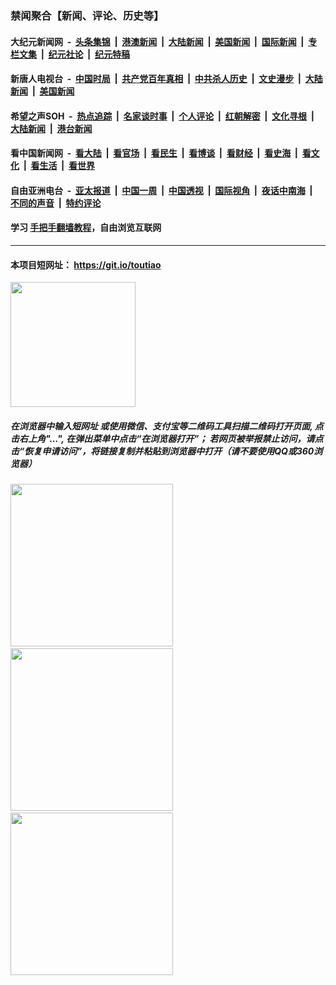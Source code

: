 ### 禁闻聚合【新闻、评论、历史等】

#### 大纪元新闻网 &nbsp;-&nbsp; [头条集锦](indexes/E头条集锦.md?t=03101332) &nbsp;|&nbsp; [港澳新闻](indexes/E港澳新闻.md?t=03101332)  &nbsp;|&nbsp; [大陆新闻](indexes/E大陆新闻.md?t=03101332) &nbsp;|&nbsp; [美国新闻](indexes/E美国新闻.md?t=03101332) &nbsp;|&nbsp; [国际新闻](indexes/E国际新闻.md?t=03101332) &nbsp;|&nbsp; [专栏文集](indexes/E专栏文集.md?t=03101332) &nbsp;|&nbsp; [纪元社论](indexes/E纪元社论.md?t=03101332) &nbsp;|&nbsp; [纪元特稿](indexes/E纪元特稿.md?t=03101332) 

#### 新唐人电视台 &nbsp;-&nbsp; [中国时局](indexes/N中国时局.md?t=03101332) &nbsp;|&nbsp; [共产党百年真相](indexes/N共产党百年真相.md?t=03101332) &nbsp;|&nbsp; [中共杀人历史](indexes/N中共杀人历史.md?t=03101332) &nbsp;|&nbsp; [文史漫步](indexes/N文史漫步.md?t=03101332) &nbsp;|&nbsp; [大陆新闻](indexes/N大陆新闻.md?t=03101332) &nbsp;|&nbsp; [美国新闻](indexes/N美国新闻.md?t=03101332)

#### 希望之声SOH &nbsp;-&nbsp; [热点追踪](indexes/H热点追踪.md?t=03101332) &nbsp;|&nbsp; [名家谈时事](indexes/H名家谈时事.md?t=03101332) &nbsp;|&nbsp; [个人评论](indexes/H个人评论.md?t=03101332)  &nbsp;|&nbsp; [红朝解密](indexes/H红朝解密.md?t=03101332) &nbsp;|&nbsp; [文化寻根](indexes/H文化寻根.md?t=03101332) &nbsp;|&nbsp; [大陆新闻](indexes/H大陆新闻.md?t=03101332) &nbsp;|&nbsp; [港台新闻](indexes/H港台新闻.md?t=03101332)

#### 看中国新闻网 &nbsp;-&nbsp; [看大陆](indexes/S看大陆.md?t=03101332) &nbsp;|&nbsp; [看官场](indexes/S看官场.md?t=03101332) &nbsp;|&nbsp; [看民生](indexes/S看民生.md?t=03101332)  &nbsp;|&nbsp; [看博谈](indexes/S看博谈.md?t=03101332) &nbsp;|&nbsp; [看财经](indexes/S看财经.md?t=03101332) &nbsp;|&nbsp; [看史海](indexes/S看史海.md?t=03101332) &nbsp;|&nbsp; [看文化](indexes/S看文化.md?t=03101332) &nbsp;|&nbsp; [看生活](indexes/S看生活.md?t=03101332) &nbsp;|&nbsp; [看世界](indexes/S看世界.md?t=03101332)

#### 自由亚洲电台 &nbsp;-&nbsp; [亚太报道](indexes/R亚太报道.md?t=03101332) &nbsp;|&nbsp; [中国一周](indexes/R中国一周.md?t=03101332) &nbsp;|&nbsp; [中国透视](indexes/R中国透视.md?t=03101332)  &nbsp;|&nbsp; [国际视角](indexes/R国际视角.md?t=03101332) &nbsp;|&nbsp; [夜话中南海](indexes/R夜话中南海.md?t=03101332) &nbsp;|&nbsp; [不同的声音](indexes/R不同的声音.md?t=03101332) &nbsp;|&nbsp; [特约评论](indexes/R特约评论.md?t=03101332)

#### 学习 [手把手翻墙教程](https://github.com/gfw-breaker/guides/wiki)，自由浏览互联网

----

#### 本项目短网址： https://git.io/toutiao
<img src="https://raw.githubusercontent.com/gfw-breaker/banned-news/master/scripts/img/qr.png" width="200px"/>  

##### 在浏览器中输入短网址 或使用微信、支付宝等二维码工具扫描二维码打开页面, 点击右上角"...", 在弹出菜单中点击“在浏览器打开”； 若网页被举报禁止访问，请点击“恢复申请访问”，将链接复制并粘贴到浏览器中打开（请不要使用QQ或360浏览器）

<img src="https://raw.githubusercontent.com/gfw-breaker/banned-news/master/scripts/img/1.png" width="260px"/> &nbsp; <img src="https://raw.githubusercontent.com/gfw-breaker/banned-news/master/scripts/img/2.png" width="260px"/> &nbsp; <img src="https://raw.githubusercontent.com/gfw-breaker/banned-news/master/scripts/img/3.png" width="260px"/>
